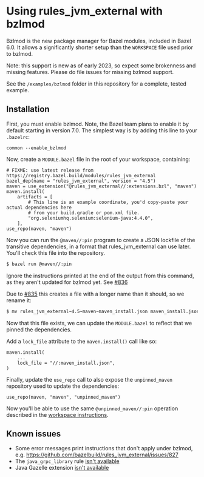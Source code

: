 # Using rules_jvm_external with bzlmod

Bzlmod is the new package manager for Bazel modules, included in Bazel 6.0.
It allows a significantly shorter setup than the `WORKSPACE` file used prior to bzlmod.

Note: this support is new as of early 2023, so expect some brokenness and missing features.
Please do file issues for missing bzlmod support.

See the `/examples/bzlmod` folder in this repository for a complete, tested example.

## Installation

First, you must enable bzlmod.
Note, the Bazel team plans to enable it by default starting in version 7.0.
The simplest way is by adding this line to your `.bazelrc`:
```
common --enable_bzlmod
```

Now, create a `MODULE.bazel` file in the root of your workspace, containing:

```starlark
# FIXME: use latest release from https://registry.bazel.build/modules/rules_jvm_external
bazel_dep(name = "rules_jvm_external", version = "4.5")
maven = use_extension("@rules_jvm_external//:extensions.bzl", "maven")
maven.install(
    artifacts = [
        # This line is an example coordinate, you'd copy-paste your actual dependencies here
        # from your build.gradle or pom.xml file.
        "org.seleniumhq.selenium:selenium-java:4.4.0",
    ],
use_repo(maven, "maven")
```

Now you can run the `@maven//:pin` program to create a JSON lockfile of the transitive dependencies,
in a format that rules_jvm_external can use later. You'll check this file into the repository.

```sh
$ bazel run @maven//:pin
```

Ignore the instructions printed at the end of the output from this command, as they aren't updated
for bzlmod yet. See [#836](https://github.com/bazelbuild/rules_jvm_external/issues/836)

Due to [#835](https://github.com/bazelbuild/rules_jvm_external/issues/835) this creates a file with
a longer name than it should, so we rename it:

```sh
$ mv rules_jvm_external~4.5~maven~maven_install.json maven_install.json
```

Now that this file exists, we can update the `MODULE.bazel` to reflect that we pinned the dependencies.

Add a `lock_file` attribute to the `maven.install()` call like so:
```starlark
maven.install(
    ...
    lock_file = "//:maven_install.json",
)
```

Finally, update the `use_repo` call to also expose the `unpinned_maven` repository used to update the dependencies:

```starlark
use_repo(maven, "maven", "unpinned_maven")
```

Now you'll be able to use the same `@unpinned_maven//:pin` operation described in the
[workspace instructions](/README.md#updating-maven_installjson).

## Known issues

- Some error messages print instructions that don't apply under bzlmod, e.g. https://github.com/bazelbuild/rules_jvm_external/issues/827
- The `java_grpc_library` rule [isn't available](https://github.com/bazelbuild/bazel-central-registry/issues/353)
- Java Gazelle extension [isn't available](https://github.com/bazel-contrib/rules_jvm/issues/123)
